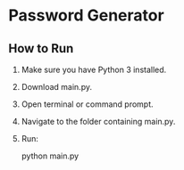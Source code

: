 # Password Generator

## How to Run

1. Make sure you have Python 3 installed.
2. Download main.py.
3. Open terminal or command prompt.
4. Navigate to the folder containing main.py.
5. Run:

   python main.py
